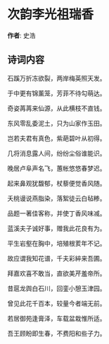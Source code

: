 # 次韵李光祖瑞香

**作者**: 史浩

## 诗词内容

石蹊万折冻欲裂，两岸梅英照天发。

于中更有锦薰笼，芳菲不待勾萌达。

奇姿苒苒来仙源，从此横枝不直钱。

东风零乱委泥土，只为山家作玉田。

岂若夫君有真色，紫葩碧叶从初得。

几将消息露人间，纷纷尘俗谁能识。

晚居卢阜声名飞，蕙帐悠悠春梦迟。

起来鼻观犹馥郁，杖藜便觉香风随。

夭桃谩说燕脂染，落絮徒云白毡糁。

品题一著佳客称，并使丁香风味减。

蓝溪夫子诚好事，赠我此花良有为。

平生岩壑在胸中，培殖根荄年不记。

故应谓我知花谱，千夫彩綷来吾圃。

拜嘉欢喜不敢当，直欲美芹羞帝所。

昔扈龙舆白石川，回銮小憩玉津园。

曾见此花千百本，较量今者端无前。

若居御苑逢膏泽，车载盆栽惟所适。

吾王顾盼即生春，不费阳和些子力。

